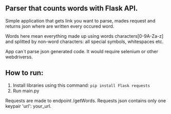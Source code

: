 ## Parser that counts words with Flask API.

Simple application that gets link you want to parse, mades request and returns json where are written every occured word.

Words here mean everything made up using words characters[0-9A-Za-z] and splitted by non-word characters: all special symbols, whitespaces etc.

App can`t parse json generated code. It would require selenium or other webdriverss. 

## How to run:
1. Install libraries using this command: `pip install Flask requests`
2. Run main.py

Requests are made to endpoint /getWords. Requests json contains only one keypair 'url': your_url.
